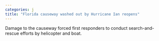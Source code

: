 ```yaml
---
categories: j
title: "Florida causeway washed out by Hurricane Ian reopens"
---
```

Damage to the causeway forced first responders to conduct search-and-rescue efforts by helicopter and boat.